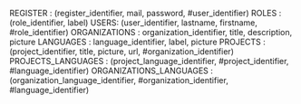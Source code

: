 REGISTER : (register_identifier, mail, password, #user_identifier)
ROLES : (role_identifier, label)
USERS: (user_identifier, lastname, firstname, #role_identifier)
ORGANIZATIONS : organization_identifier, title, description, picture
LANGUAGES : language_identifier, label, picture
PROJECTS : (project_identifier, title, picture, url, #organization_identifier)
PROJECTS_LANGUAGES : (project_language_identifier, #project_identifier, #language_identifier)
ORGANIZATIONS_LANGUAGES : (organization_language_identifier, #organization_identifier, #language_identifier)